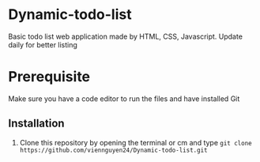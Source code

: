 # Dynamic-todo-list

Basic todo list web application made by HTML, CSS, Javascript. Update daily for better listing

# Prerequisite

Make sure you have a code editor to run the files and have installed Git

## Installation

1. Clone this repository by opening the terminal or cm and type
   `git clone https://github.com/viennguyen24/Dynamic-todo-list.git`
